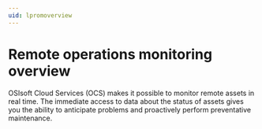 ```yaml
---
uid: lpromoverview
---
```


# Remote operations monitoring overview

OSIsoft Cloud Services (OCS) makes it possible to monitor remote assets in real time. The immediate access to data about the status of assets gives you the ability to anticipate problems and proactively perform preventative maintenance.
